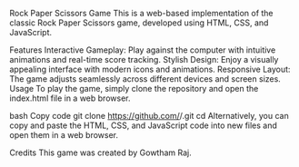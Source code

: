 Rock Paper Scissors Game
This is a web-based implementation of the classic Rock Paper Scissors game, developed using HTML, CSS, and JavaScript.

Features
Interactive Gameplay: Play against the computer with intuitive animations and real-time score tracking.
Stylish Design: Enjoy a visually appealing interface with modern icons and animations.
Responsive Layout: The game adjusts seamlessly across different devices and screen sizes.
Usage
To play the game, simply clone the repository and open the index.html file in a web browser.

bash
Copy code
git clone https://github.com/<username>/<repository>.git
cd <repository>
Alternatively, you can copy and paste the HTML, CSS, and JavaScript code into new files and open them in a web browser.

Credits
This game was created by Gowtham Raj.

